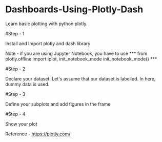 # Dashboards-Using-Plotly-Dash
Learn basic plotting with python plotly. 

#Step - 1 

Install and Import plotly and dash library 

Note  - if you are using Jupyter Notebook, you have to use 
        ***
        from plotly.offline import iplot, init_notebook_mode
        init_notebook_mode()
        ***

#Step - 2

Declare your dataset. Let's assume that our dataset is labelled. 
In here, dummy data is used.


#Step - 3

Define your subplots and add figures in the frame


#Step - 4

Show your plot 


Reference - https://plotly.com/
